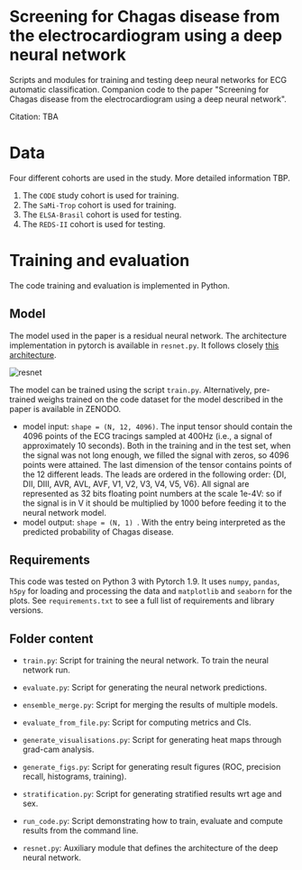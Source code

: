 # Screening for Chagas disease from the electrocardiogram using a deep neural network

Scripts and modules for training and testing deep neural networks for ECG automatic classification.
Companion code to the paper "Screening for Chagas disease from the electrocardiogram using a deep neural network".

Citation:
TBA

# Data

Four different cohorts are used in the study. More detailed information TBP.

1. The `CODE` study cohort is used for training.
2. The `SaMi-Trop` cohort is used for training.
3. The `ELSA-Brasil` cohort is used for testing.
4. The `REDS-II` cohort is used for testing.

# Training and evaluation
The code training and evaluation is implemented in Python.

## Model
The model used in the paper is a residual neural network. The architecture implementation 
in pytorch is available in `resnet.py`. It follows closely 
[this architecture](https://www.nature.com/articles/s41467-020-15432-4).

![resnet](https://media.springernature.com/full/springer-static/image/art%3A10.1038%2Fs41467-020-15432-4/MediaObjects/41467_2020_15432_Fig3_HTML.png?as=webp)

The model can be trained using the script `train.py`. Alternatively, 
pre-trained weighs trained on the code dataset for the model described in the paper 
is available in ZENODO.

- model input: `shape = (N, 12, 4096)`. The input tensor should contain the 4096 points of the ECG tracings sampled at 400Hz (i.e., a signal of approximately 10 seconds). Both in the training and in the test set, when the signal was not long enough, we filled the signal with zeros, so 4096 points were attained. The last dimension of the tensor contains points of the 12 different leads. The leads are ordered in the following order: {DI, DII, DIII, AVR, AVL, AVF, V1, V2, V3, V4, V5, V6}. All signal are represented as 32 bits floating point numbers at the scale 1e-4V: so if the signal is in V it should be multiplied by 1000 before feeding it to the neural network model.
- model output: `shape = (N, 1) `. With the entry being interpreted as the predicted probability of Chagas disease.

## Requirements
This code was tested on Python 3 with Pytorch 1.9. It uses `numpy`, `pandas`, 
`h5py` for  loading and processing the data and `matplotlib` and `seaborn`
for the plots. See `requirements.txt` to see a full list of requirements
and library versions.


## Folder content
- ``train.py``: Script for training the neural network. To train the neural network run.

- ``evaluate.py``: Script for generating the neural network predictions.

- ``ensemble_merge.py``: Script for merging the results of multiple models.

- ``evaluate_from_file.py``: Script for computing metrics and CIs.

- ``generate_visualisations.py``: Script for generating heat maps through grad-cam analysis.

- ``generate_figs.py``: Script for generating result figures (ROC, precision recall, histograms, training).

- ``stratification.py``: Script for generating stratified results wrt age and sex.

- ``run_code.py``: Script demonstrating how to train, evaluate and compute results from the command line.

- ``resnet.py``: Auxiliary module that defines the architecture of the deep neural network.
